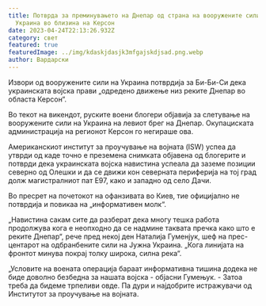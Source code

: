 ```yaml
---
title: Потврда за преминувањето на Днепар од страна на вооружените сили на
  Украина во близина на Керсон
date: 2023-04-24T22:13:26.932Z
category: свет
featured: true
featuredImage: ../img/kdaskjdasjk3mfgajskdjsad.png.webp
author: Вардарски
---
```


Извори од вооружените сили на Украина потврдија за Би-Би-Си дека украинската војска прави „одредено движење низ реките Днепар во областа Керсон“.

Во текот на викендот, руските воени блогери објавија за слетување на вооружените сили на Украина на левиот брег на Днепар. Окупациската администрација на регионот Керсон го негираше ова.

Американскиот институт за проучување на војната (ISW) успеа да утврди од каде точно е преземена снимката објавена од блогерите и потврди дека украинската војска навистина успеала да заземе позиции северно од Олешки и да се движи кон северната периферија на тој град долж магистралниот пат Е97, како и западно од село Дачи.

Во пресрет на почетокот на офанзивата во Киев, тие официјално не потврдија и повикаа на „информативен молк“.

„Навистина сакам сите да разберат дека многу тешка работа продолжува кога е неопходно да се надмине таквата пречка како што е реките Днепар“, рече пред некој ден Наталија Гуменјук, шеф на прес-центарот на одбранбените сили на Јужна Украина. „Кога линијата на фронтот минува покрај толку широка, силна река“.

„Условите на воената операција бараат информативна тишина додека не биде доволно безбедна за нашата војска - објасни Гумењук. - Затоа треба да бидеме трпеливи овде. Па дури и најдобрите истражувачи од Институтот за проучување на војната.
